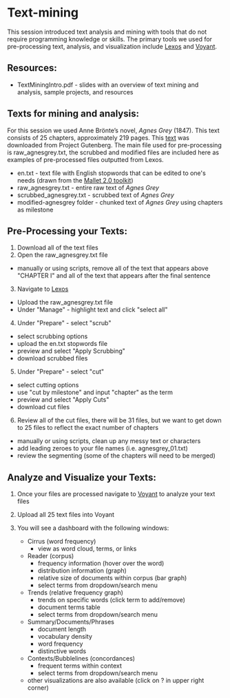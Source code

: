 # Text-mining
This session introduced text analysis and mining with tools that do not require programming knowledge or skills. The primary tools we used for pre-processing text, analysis, and visualization include <a href="http://lexos.wheatoncollege.edu/upload" target="_blank">Lexos</a> and <a href="http://voyant-tools.org/" target="_blank">Voyant</a>. 

## Resources:
* TextMiningIntro.pdf - slides with an overview of text mining and analysis, sample projects, and resources 

## Texts for mining and analysis:
For this session we used Anne Brönte’s novel, *Agnes Grey* (1847). This text consists of 25 chapters, approximately 219 pages. This <a href="http://www.gutenberg.org/files/767/767-0.txt " target="_blank">text</a> was downloaded from Project Gutenberg. The main file used for pre-processing is raw_agnesgrey.txt, the scrubbed and modified files are included here as examples of pre-processed files outputted from Lexos. 

* en.txt - text file with English stopwords that can be edited to one's needs (drawn from the <a href="http://mallet.cs.umass.edu/download.php" target="_blank">Mallet 2.0 toolkit</a>)
* raw_agnesgrey.txt - entire raw text of *Agnes Grey*
* scrubbed_agnesgrey.txt - scrubbed text of *Agnes Grey* 
* modified-agnesgrey folder - chunked text of *Agnes Grey* using chapters as milestone

## Pre-Processing your Texts:
1. Download all of the text files 
2. Open the raw_agnesgrey.txt file
    
  * manually or using scripts, remove all of the text that appears above "CHAPTER I" and all of the text that appears after the final sentence
3. Navigate to <a href="http://lexos.wheatoncollege.edu/upload" target="_blank">Lexos</a>
    
  * Upload the raw_agnesgrey.txt file
  * Under "Manage" - highlight text and click "select all"

4. Under "Prepare" - select "scrub"
    
  * select scrubbing options
  * upload the en.txt stopwords file
  * preview and select "Apply Scrubbing" 
  * download scrubbed files

5. Under "Prepare" - select "cut"
    
  * select cutting options
  * use "cut by milestone" and input "chapter" as the term
  * preview and select "Apply Cuts"
  * download cut files

6. Review all of the cut files, there will be 31 files, but we want to get down to 25 files to reflect the exact number of chapters
    
  * manually or using scripts, clean up any messy text or characters
  * add leading zeroes to your file names (i.e. agnesgrey_01.txt)
  * review the segmenting (some of the chapters will need to be merged)

## Analyze and Visualize your Texts:
1. Once your files are processed navigate to <a href="http://voyant-tools.org/" target="_blank">Voyant</a> to analyze your text files
2. Upload all 25 text files into Voyant
3. You will see a dashboard with the following windows:
        
    * Cirrus (word frequency)
        * view as word cloud, terms, or links
    * Reader (corpus)
        * frequency information (hover over the word)
        * distribution information (graph)
        * relative size of documents within corpus (bar graph)
        * select terms from dropdown/search menu
    * Trends (relative frequency graph)
        * trends on specific words (click term to add/remove)
        * document terms table
        * select terms from dropdown/search menu
    * Summary/Documents/Phrases
        * document length
        * vocabulary density
        * word frequency
        * distinctive words 
    * Contexts/Bubblelines (concordances)
        * frequent terms within context
        * select terms from dropdown/search menu
    * other visualizations are also available (click on ? in upper right corner)




